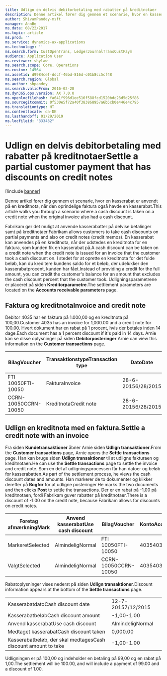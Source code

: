 ```yaml
---
title: Udlign en delvis debitorbetaling med rabatter på kreditnotaer
description: Denne artikel fører dig gennem et scenarie, hvor en kasserabat er anvendt på en kreditnota, når den oprindelige faktura også havde en kasserabat.
author: ShivamPandey-msft
manager: AnnBe
ms.date: 08/22/2017
ms.topic: article
ms.prod: ''
ms.service: dynamics-ax-applications
ms.technology: ''
ms.search.form: CustOpenTrans, LedgerJournalTransCustPaym
audience: Application User
ms.reviewer: shylaw
ms.search.scope: Core, Operations
ms.custom: 14564
ms.assetid: d9984cef-ddcf-46bd-816d-c01b8cc5cf48
ms.search.region: Global
ms.author: shpandey
ms.search.validFrom: 2016-02-28
ms.dyn365.ops.version: AX 7.0.0
ms.openlocfilehash: fa641f996d1ee516f588fcd1520bdc23d5d25f86
ms.sourcegitcommit: 0f530e5f72a40f383868957a6b5cb0e446e4c795
ms.translationtype: HT
ms.contentlocale: da-DK
ms.lasthandoff: 01/29/2019
ms.locfileid: "333432"
---
```

# <a name="settle-a-partial-customer-payment-that-has-discounts-on-credit-notes"></a><span data-ttu-id="4317e-103">Udlign en delvis debitorbetaling med rabatter på kreditnotaer</span><span class="sxs-lookup"><span data-stu-id="4317e-103">Settle a partial customer payment that has discounts on credit notes</span></span>

[!include [banner](../includes/banner.md)]

<span data-ttu-id="4317e-104">Denne artikel fører dig gennem et scenarie, hvor en kasserabat er anvendt på en kreditnota, når den oprindelige faktura også havde en kasserabat.</span><span class="sxs-lookup"><span data-stu-id="4317e-104">This article walks you through a scenario where a cash discount is taken on a credit note when the original invoice also had a cash discount.</span></span> 

<span data-ttu-id="4317e-105">Fabrikam gør det muligt at anvende kasserabatter på delvise betalinger samt på kreditnotaer.</span><span class="sxs-lookup"><span data-stu-id="4317e-105">Fabrikam allows customers to take cash discounts on partial payments and also on credit notes (credit memos).</span></span> <span data-ttu-id="4317e-106">En kasserabat kan anvendes på en kreditnota, når der udstedes en kreditnota for en faktura, som kunden fik en kasserabat på.</span><span class="sxs-lookup"><span data-stu-id="4317e-106">A cash discount can be taken on a credit note when the credit note is issued for an invoice that the customer took a cash discount on.</span></span> <span data-ttu-id="4317e-107">I stedet for at oprette en kreditnota for det fulde beløb, kan du kreditere kundens saldo for et beløb, der udelukker den kasserabatprocent, kunden har fået.</span><span class="sxs-lookup"><span data-stu-id="4317e-107">Instead of providing a credit for the full amount, you can credit the customer's balance for an amount that excludes the cash discount percent that the customer took.</span></span> <span data-ttu-id="4317e-108">Udligningsparametrene er placeret på siden **Kreditorparametre**.</span><span class="sxs-lookup"><span data-stu-id="4317e-108">The settlement parameters are located on the **Accounts receivable parameters** page.</span></span>

## <a name="invoice-and-credit-note"></a><span data-ttu-id="4317e-109">Faktura og kreditnota</span><span class="sxs-lookup"><span data-stu-id="4317e-109">Invoice and credit note</span></span>
<span data-ttu-id="4317e-110">Debitor 4035 har en faktura på 1.000,00 og en kreditnota på 100,00.</span><span class="sxs-lookup"><span data-stu-id="4317e-110">Customer 4035 has an invoice for 1,000.00 and a credit note for 100.00.</span></span> <span data-ttu-id="4317e-111">Hvert dokument har en rabat på 1 procent, hvis der betales inden 14 dage.</span><span class="sxs-lookup"><span data-stu-id="4317e-111">Each document has a 1 percent discount if it's paid in 14 days.</span></span> <span data-ttu-id="4317e-112">Arnie kan se disse oplysninger på siden **Debitorposteringer**.</span><span class="sxs-lookup"><span data-stu-id="4317e-112">Arnie can view this information on the **Customer transactions** page.</span></span>

| <span data-ttu-id="4317e-113">Bilag</span><span class="sxs-lookup"><span data-stu-id="4317e-113">Voucher</span></span>    | <span data-ttu-id="4317e-114">Transaktionstype</span><span class="sxs-lookup"><span data-stu-id="4317e-114">Transaction type</span></span> | <span data-ttu-id="4317e-115">Dato</span><span class="sxs-lookup"><span data-stu-id="4317e-115">Date</span></span>      | <span data-ttu-id="4317e-116">Faktura</span><span class="sxs-lookup"><span data-stu-id="4317e-116">Invoice</span></span>  | <span data-ttu-id="4317e-117">Beløb i transaktionsvalutadebet</span><span class="sxs-lookup"><span data-stu-id="4317e-117">Amount in transaction currency debit</span></span> | <span data-ttu-id="4317e-118">Beløb i transaktionsvalutakredit</span><span class="sxs-lookup"><span data-stu-id="4317e-118">Amount in transaction currency credit</span></span> | <span data-ttu-id="4317e-119">Saldo</span><span class="sxs-lookup"><span data-stu-id="4317e-119">Balance</span></span>  | <span data-ttu-id="4317e-120">Valuta</span><span class="sxs-lookup"><span data-stu-id="4317e-120">Currency</span></span> |
|------------|------------------|-----------|----------|--------------------------------------|---------------------------------------|----------|----------|
| <span data-ttu-id="4317e-121">FTI 10050</span><span class="sxs-lookup"><span data-stu-id="4317e-121">FTI-10050</span></span>  | <span data-ttu-id="4317e-122">Faktura</span><span class="sxs-lookup"><span data-stu-id="4317e-122">Invoice</span></span>          | <span data-ttu-id="4317e-123">28-6-2015</span><span class="sxs-lookup"><span data-stu-id="4317e-123">6/28/2015</span></span> | <span data-ttu-id="4317e-124">10050</span><span class="sxs-lookup"><span data-stu-id="4317e-124">10050</span></span>    | <span data-ttu-id="4317e-125">1.000,00</span><span class="sxs-lookup"><span data-stu-id="4317e-125">1,000.00</span></span>                             |                                       | <span data-ttu-id="4317e-126">1.000,00</span><span class="sxs-lookup"><span data-stu-id="4317e-126">1,000.00</span></span> | <span data-ttu-id="4317e-127">USD</span><span class="sxs-lookup"><span data-stu-id="4317e-127">USD</span></span>      |
| <span data-ttu-id="4317e-128">CCRN-10050</span><span class="sxs-lookup"><span data-stu-id="4317e-128">CCRN-10050</span></span> | <span data-ttu-id="4317e-129">Kreditnota</span><span class="sxs-lookup"><span data-stu-id="4317e-129">Credit note</span></span>      | <span data-ttu-id="4317e-130">28-6-2015</span><span class="sxs-lookup"><span data-stu-id="4317e-130">6/28/2015</span></span> | <span data-ttu-id="4317e-131">CR-10050</span><span class="sxs-lookup"><span data-stu-id="4317e-131">CR-10050</span></span> |                                      | <span data-ttu-id="4317e-132">100,00</span><span class="sxs-lookup"><span data-stu-id="4317e-132">100.00</span></span>                                | <span data-ttu-id="4317e-133">-100,00</span><span class="sxs-lookup"><span data-stu-id="4317e-133">-100.00</span></span>  | <span data-ttu-id="4317e-134">USD</span><span class="sxs-lookup"><span data-stu-id="4317e-134">USD</span></span>      |

## <a name="settle-a-credit-note-with-an-invoice"></a><span data-ttu-id="4317e-135">Udlign en kreditnota med en faktura.</span><span class="sxs-lookup"><span data-stu-id="4317e-135">Settle a credit note with an invoice</span></span>
<span data-ttu-id="4317e-136">Fra siden **Kundetransaktioner** åbner Arnie siden **Udlign transaktioner**.</span><span class="sxs-lookup"><span data-stu-id="4317e-136">From the **Customer transactions** page, Arnie opens the **Settle transactions** page.</span></span> <span data-ttu-id="4317e-137">Han kan bruge siden **Udlign transaktioner** til at udligne fakturaen og kreditnotaen.</span><span class="sxs-lookup"><span data-stu-id="4317e-137">He can use the **Settle transactions** page to settle the invoice and credit note.</span></span> <span data-ttu-id="4317e-138">Som en del af udligningsprocessen får han datoer og beløb for kasserabatten.</span><span class="sxs-lookup"><span data-stu-id="4317e-138">As part of the settlement process, he views the cash discount dates and amounts.</span></span> <span data-ttu-id="4317e-139">Han markerer de to dokumenter og klikker derefter på **Bogfør** for at udligne posteringer.</span><span class="sxs-lookup"><span data-stu-id="4317e-139">He marks the two documents and then clicks **Post** to settle the transactions.</span></span> <span data-ttu-id="4317e-140">Der er en rabat på -1,00 på kreditnotaen, fordi Fabrikam guver rabatter på kreditnotaer.</span><span class="sxs-lookup"><span data-stu-id="4317e-140">There is a discount of -1.00 on the credit note, because Fabrikam allows for discounts on credit notes.</span></span>

| <span data-ttu-id="4317e-141">Foretag afmærkning</span><span class="sxs-lookup"><span data-stu-id="4317e-141">Mark</span></span>     | <span data-ttu-id="4317e-142">Anvend kasserabat</span><span class="sxs-lookup"><span data-stu-id="4317e-142">Use cash discount</span></span> | <span data-ttu-id="4317e-143">Bilag</span><span class="sxs-lookup"><span data-stu-id="4317e-143">Voucher</span></span>    | <span data-ttu-id="4317e-144">Konto</span><span class="sxs-lookup"><span data-stu-id="4317e-144">Account</span></span> | <span data-ttu-id="4317e-145">Dato</span><span class="sxs-lookup"><span data-stu-id="4317e-145">Date</span></span>      | <span data-ttu-id="4317e-146">Forfaldsdato</span><span class="sxs-lookup"><span data-stu-id="4317e-146">Due date</span></span>  | <span data-ttu-id="4317e-147">Faktura</span><span class="sxs-lookup"><span data-stu-id="4317e-147">Invoice</span></span>  | <span data-ttu-id="4317e-148">Beløb i transaktionsvaluta</span><span class="sxs-lookup"><span data-stu-id="4317e-148">Amount in transaction currency</span></span> | <span data-ttu-id="4317e-149">Valuta</span><span class="sxs-lookup"><span data-stu-id="4317e-149">Currency</span></span> | <span data-ttu-id="4317e-150">Beløb, der skal udlignes</span><span class="sxs-lookup"><span data-stu-id="4317e-150">Amount to settle</span></span> |
|----------|-------------------|------------|---------|-----------|-----------|----------|--------------------------------|----------|------------------|
| <span data-ttu-id="4317e-151">Markeret</span><span class="sxs-lookup"><span data-stu-id="4317e-151">Selected</span></span> | <span data-ttu-id="4317e-152">Almindelig</span><span class="sxs-lookup"><span data-stu-id="4317e-152">Normal</span></span>            | <span data-ttu-id="4317e-153">FTI 10050</span><span class="sxs-lookup"><span data-stu-id="4317e-153">FTI-10050</span></span>  | <span data-ttu-id="4317e-154">4035</span><span class="sxs-lookup"><span data-stu-id="4317e-154">4035</span></span>    | <span data-ttu-id="4317e-155">28-6-2015</span><span class="sxs-lookup"><span data-stu-id="4317e-155">6/28/2015</span></span> | <span data-ttu-id="4317e-156">28-7-2015</span><span class="sxs-lookup"><span data-stu-id="4317e-156">7/28/2015</span></span> | <span data-ttu-id="4317e-157">10050</span><span class="sxs-lookup"><span data-stu-id="4317e-157">10050</span></span>    | <span data-ttu-id="4317e-158">1.000,00</span><span class="sxs-lookup"><span data-stu-id="4317e-158">1,000.00</span></span>                       | <span data-ttu-id="4317e-159">USD</span><span class="sxs-lookup"><span data-stu-id="4317e-159">USD</span></span>      | <span data-ttu-id="4317e-160">990,00</span><span class="sxs-lookup"><span data-stu-id="4317e-160">990.00</span></span>           |
| <span data-ttu-id="4317e-161">Valgt</span><span class="sxs-lookup"><span data-stu-id="4317e-161">Selected</span></span> | <span data-ttu-id="4317e-162">Almindelig</span><span class="sxs-lookup"><span data-stu-id="4317e-162">Normal</span></span>            | <span data-ttu-id="4317e-163">CCRN-10050</span><span class="sxs-lookup"><span data-stu-id="4317e-163">CCRN-10050</span></span> | <span data-ttu-id="4317e-164">4035</span><span class="sxs-lookup"><span data-stu-id="4317e-164">4035</span></span>    | <span data-ttu-id="4317e-165">28-6-2015</span><span class="sxs-lookup"><span data-stu-id="4317e-165">6/28/2015</span></span> | <span data-ttu-id="4317e-166">28-7-2015</span><span class="sxs-lookup"><span data-stu-id="4317e-166">7/28/2015</span></span> | <span data-ttu-id="4317e-167">CR-10050</span><span class="sxs-lookup"><span data-stu-id="4317e-167">CR-10050</span></span> | <span data-ttu-id="4317e-168">-100,00</span><span class="sxs-lookup"><span data-stu-id="4317e-168">-100.00</span></span>                        | <span data-ttu-id="4317e-169">USD</span><span class="sxs-lookup"><span data-stu-id="4317e-169">USD</span></span>      | <span data-ttu-id="4317e-170">-99,00</span><span class="sxs-lookup"><span data-stu-id="4317e-170">-99.00</span></span>           |

<span data-ttu-id="4317e-171">Rabatoplysninger vises nederst på siden **Udlign transaktioner**.</span><span class="sxs-lookup"><span data-stu-id="4317e-171">Discount information appears at the bottom of the **Settle transactions** page.</span></span>

|                              |           |
|------------------------------|-----------|
| <span data-ttu-id="4317e-172">Kasserabatdato</span><span class="sxs-lookup"><span data-stu-id="4317e-172">Cash discount date</span></span>           | <span data-ttu-id="4317e-173">12-7-2015</span><span class="sxs-lookup"><span data-stu-id="4317e-173">7/12/2015</span></span> |
| <span data-ttu-id="4317e-174">Kasserabatbeløb</span><span class="sxs-lookup"><span data-stu-id="4317e-174">Cash discount amount</span></span>         | <span data-ttu-id="4317e-175">-1,00</span><span class="sxs-lookup"><span data-stu-id="4317e-175">-1.00</span></span>     |
| <span data-ttu-id="4317e-176">Anvend kasserabat</span><span class="sxs-lookup"><span data-stu-id="4317e-176">Use cash discount</span></span>            | <span data-ttu-id="4317e-177">Almindelig</span><span class="sxs-lookup"><span data-stu-id="4317e-177">Normal</span></span>    |
| <span data-ttu-id="4317e-178">Medtaget kasserabat</span><span class="sxs-lookup"><span data-stu-id="4317e-178">Cash discount taken</span></span>          | <span data-ttu-id="4317e-179">0,00</span><span class="sxs-lookup"><span data-stu-id="4317e-179">0.00</span></span>      |
| <span data-ttu-id="4317e-180">Kasserabatbeløb, der skal medtages</span><span class="sxs-lookup"><span data-stu-id="4317e-180">Cash discount amount to take</span></span> | <span data-ttu-id="4317e-181">-1,00</span><span class="sxs-lookup"><span data-stu-id="4317e-181">-1.00</span></span>     |

<span data-ttu-id="4317e-182">Udligningen er på 100,00 og indeholder en betaling på 99,00 og en rabat på 1,00.</span><span class="sxs-lookup"><span data-stu-id="4317e-182">The settlement will be 100.00, and will include a payment of 99.00 and a discount of 1.00.</span></span>



